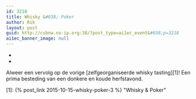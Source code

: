 ```yaml
---
id: 3218
title: Whisky &#038; Poker
author: Rik
layout: post
guid: http://csbnw.no-ip.org:38/?post_type=ai1ec_event&#038;p=3218
ai1ec_banner_image: null
---
```

-
-
Alweer een vervolg op de vorige [zelfgeorganiseerde whisky tasting][1]! Een prima besteding van een donkere en koude herfstavond.

 [1]: {% post_link 2015-10-15-whisky-poker-3 %} "Whisky & Poker"
